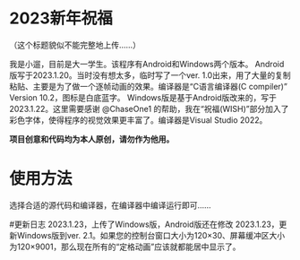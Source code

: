 # 2023新年祝福
（这个标题貌似不能完整地上传……）

我是小遛，目前是大一学生。该程序有Android和Windows两个版本。
Android版写于2023.1.20。当时没有想太多，临时写了一个ver. 1.0出来，用了大量的复制粘贴、主要是为了做一个逐帧动画的效果。编译器是“C语言编译器(C compiler)” Version 10.2，图标是白底蓝字。
Windows版是基于Android版改来的，写于2023.1.22。这里需要感谢 @ChaseOne1 的帮助，我在“祝福(WISH)”部分加入了彩色字体，使得程序的视觉效果更丰富了。编译器是Visual Studio 2022。

**项目创意和代码均为本人原创，请勿作为他用。**

# 使用方法
选择合适的源代码和编译器，在编译器中编译运行即可……


#更新日志
2023.1.23，上传了Windows版，Android版还在修改
2023.1.23，更新Windows版到ver. 2.1。如果您的控制台窗口大小为120×30、屏幕缓冲区大小为120×9001，那么现在所有的“定格动画”应该就都能居中显示了。
